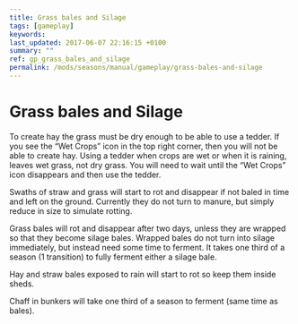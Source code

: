 ```yaml
---
title: Grass bales and Silage
tags: [gameplay]
keywords:
last_updated: 2017-06-07 22:16:15 +0100
summary: ""
ref: gp_grass_bales_and_silage
permalink: /mods/seasons/manual/gameplay/grass-bales-and-silage
---
```


# Grass bales and Silage

To  create hay  the grass must be dry enough to be able to use a tedder. If you see the “Wet Crops” icon in the top right corner, then you will not be able to create hay. Using a tedder when crops are wet or when it is raining, leaves wet grass, not dry grass. You will need to wait until the “Wet Crops” icon disappears and then use the tedder.

Swaths of straw and grass will start to rot and disappear if not baled in time and left on the ground. Currently they do not turn to manure, but simply reduce in size to simulate rotting.

Grass bales will rot and disappear after two days, unless they are wrapped so that they become silage bales. Wrapped bales do not turn into silage immediately, but instead need some time to ferment. It takes one third of a season (1 transition) to fully ferment either a silage bale.

Hay and straw bales exposed to rain will start to rot so keep them inside sheds.

Chaff in bunkers will take one third of a season to ferment (same time as bales).

